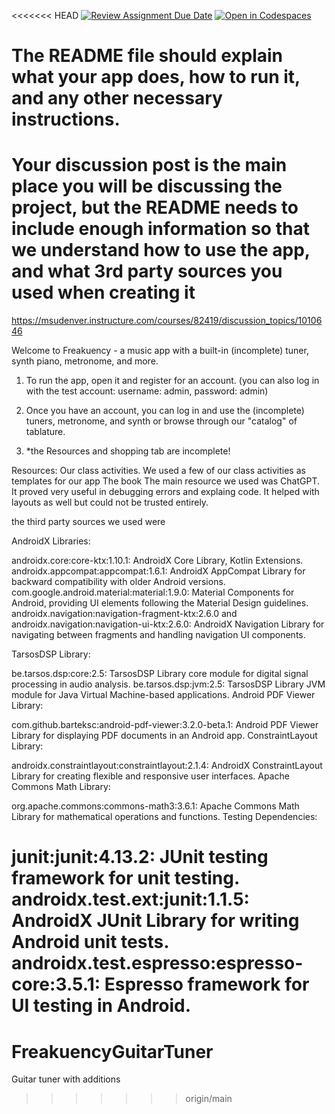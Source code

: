<<<<<<< HEAD
[![Review Assignment Due Date](https://classroom.github.com/assets/deadline-readme-button-24ddc0f5d75046c5622901739e7c5dd533143b0c8e959d652212380cedb1ea36.svg)](https://classroom.github.com/a/POxBJtAF)
[![Open in Codespaces](https://classroom.github.com/assets/launch-codespace-7f7980b617ed060a017424585567c406b6ee15c891e84e1186181d67ecf80aa0.svg)](https://classroom.github.com/open-in-codespaces?assignment_repo_id=11383591)
# The README file should explain what your app does, how to run it, and any other necessary instructions. 
# Your discussion post is the main place you will be discussing the project, but the README needs to include enough information so that we understand how to use the app, and what 3rd party sources you used when creating it

https://msudenver.instructure.com/courses/82419/discussion_topics/1010646

Welcome to Freakuency - a music app with a built-in (incomplete) tuner, synth piano, metronome, and more.

1. To run the app, open it and register for an account. (you can also log in with the test account: username: admin, password: admin)

2. Once you have an account, you can log in and use the (incomplete) tuners, metronome, and synth or browse through our "catalog" of tablature.
3.  *the Resources and shopping tab are incomplete!

Resources:
Our class activities.  We used a few of our class activities as templates for our app
The book
The main resource we used was ChatGPT.  It proved very useful in debugging errors and explaing code.  It helped with layouts as well but could not be trusted entirely.

the third party sources we used were

AndroidX Libraries:

androidx.core:core-ktx:1.10.1: AndroidX Core Library, Kotlin Extensions.
androidx.appcompat:appcompat:1.6.1: AndroidX AppCompat Library for backward compatibility with older Android versions.
com.google.android.material:material:1.9.0: Material Components for Android, providing UI elements following the Material Design guidelines.
androidx.navigation:navigation-fragment-ktx:2.6.0 and androidx.navigation:navigation-ui-ktx:2.6.0: AndroidX Navigation Library for navigating between fragments and handling navigation UI components.

TarsosDSP Library:

be.tarsos.dsp:core:2.5: TarsosDSP Library core module for digital signal processing in audio analysis.
be.tarsos.dsp:jvm:2.5: TarsosDSP Library JVM module for Java Virtual Machine-based applications.
Android PDF Viewer Library:

com.github.barteksc:android-pdf-viewer:3.2.0-beta.1: Android PDF Viewer Library for displaying PDF documents in an Android app.
ConstraintLayout Library:

androidx.constraintlayout:constraintlayout:2.1.4: AndroidX ConstraintLayout Library for creating flexible and responsive user interfaces.
Apache Commons Math Library:

org.apache.commons:commons-math3:3.6.1: Apache Commons Math Library for mathematical operations and functions.
Testing Dependencies:

junit:junit:4.13.2: JUnit testing framework for unit testing.
androidx.test.ext:junit:1.1.5: AndroidX JUnit Library for writing Android unit tests.
androidx.test.espresso:espresso-core:3.5.1: Espresso framework for UI testing in Android.
=======
# FreakuencyGuitarTuner
Guitar tuner with additions
>>>>>>> origin/main
